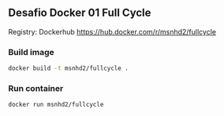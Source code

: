 ## Desafio Docker 01 Full Cycle

Registry: Dockerhub
https://hub.docker.com/r/msnhd2/fullcycle


### Build image
```sh
docker build -t msnhd2/fullcycle .
```

### Run container
```sh
docker run msnhd2/fullcycle
```
